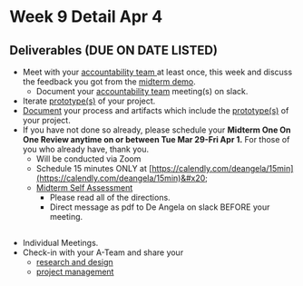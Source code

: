 # Week 9 Detail Apr 4

## Deliverables (DUE ON DATE LISTED)

* Meet with your [accountability team ](../assignments/accountability\_partner.md)at least once, this week and discuss the feedback you got from the [midterm demo](https://docs.google.com/spreadsheets/d/1U9xOT\_r\_jnaPtbKW-pZMSXHni-UoA5cN-KGZrbMJg1E/edit#gid=0).
  * Document your [accountability team](../assignments/accountability\_partner.md) meeting(s) on slack.
* Iterate [prototype(s)](../assignments/project\_plan.md) of your project.
* [Document](../assignments/website.md) your process and artifacts which include the [prototype(s)](../assignments/project\_plan.md) of your project.
* If you have not done so already, please schedule your **Midterm One On One Review anytime on or between Tue Mar 29-Fri Apr 1.** For those of you who already have, thank you.
  * Will be conducted via Zoom
  * Schedule 15 minutes ONLY at [https://calendly.com/deangela/15min](https://calendly.com/deangela/15min)&#x20;
  * [Midterm Self Assessment](../assignments/assessments/midterm\_self\_assessment.md)&#x20;
    * Please read all of the directions.&#x20;
    * Direct message as pdf to De Angela on slack BEFORE your meeting.

##

* Individual Meetings.&#x20;
* Check-in with your A-Team and share your
  * [research and design](../assignments/project\_plan.md)
  * [project management](../assignments/website.md)

##

